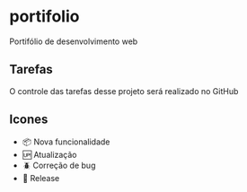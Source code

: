 # portifolio
Portifólio de desenvolvimento web
 ## Tarefas
 O controle das tarefas desse projeto será realizado no GitHub 
 ## Icones
- :package: Nova funcionalidade
- :up: Atualização
- :beetle: Correção de bug
- :checkered_flag: Release